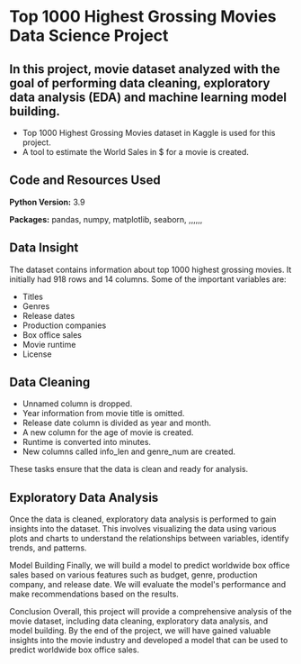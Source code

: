 # Top 1000 Highest Grossing Movies Data Science Project

## In this project, movie dataset analyzed with the goal of performing data cleaning, exploratory data analysis (EDA) and machine learning model building. 

* Top 1000 Highest Grossing Movies dataset in Kaggle is used for this project.
* A tool to estimate the World Sales in $ for a movie is created.


## Code and Resources Used
**Python Version:** 3.9

**Packages:** pandas, numpy, matplotlib, seaborn, ,,,,,,

## Data Insight
The dataset contains information about top 1000 highest grossing movies. It initially had 918 rows and 14 columns. Some of the important variables are:

* Titles 
* Genres
* Release dates
* Production companies
* Box office sales
* Movie runtime
* License

## Data Cleaning
* Unnamed column is dropped.
* Year information from movie title is omitted.
* Release date column is divided as year and month.
* A new column for the age of movie is created.
* Runtime is converted into minutes. 
* New columns called info_len and genre_num are created. 

These tasks ensure that the data is clean and ready for analysis.

## Exploratory Data Analysis
Once the data is cleaned, exploratory data analysis is performed to gain insights into the dataset. This involves visualizing the data using various plots and charts to understand the relationships between variables, identify trends, and patterns.









Model Building
Finally, we will build a model to predict worldwide box office sales based on various features such as budget, genre, production company, and release date. We will evaluate the model's performance and make recommendations based on the results.

Conclusion
Overall, this project will provide a comprehensive analysis of the movie dataset, including data cleaning, exploratory data analysis, and model building. By the end of the project, we will have gained valuable insights into the movie industry and developed a model that can be used to predict worldwide box office sales.




